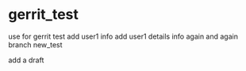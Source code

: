 # gerrit_test
use for gerrit test
add user1 info
add user1 details info again and again
branch new_test

add a draft
